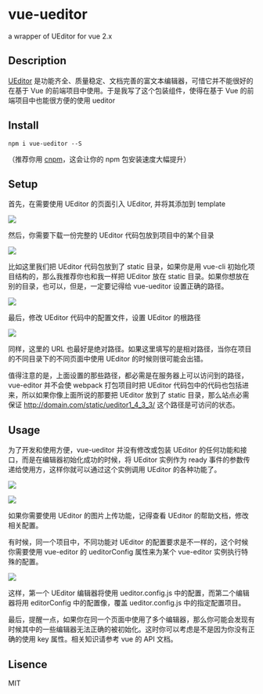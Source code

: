 # vue-ueditor
a wrapper of UEditor for vue 2.x


## Description
[UEditor](http://ueditor.baidu.com/website/index.html) 是功能齐全、质量稳定、文档完善的富文本编辑器，可惜它并不能很好的在基于 Vue 的前端项目中使用。于是我写了这个包装组件，使得在基于 Vue 的前端项目中也能很方便的使用 ueditor

## Install
``` npm i vue-ueditor --S ```

（推荐你用 [cnpm](https://npm.taobao.org)，这会让你的 npm 包安装速度大幅提升）

## Setup

首先，在需要使用 UEditor 的页面引入 UEditor, 并将其添加到 template

![](docs/code01.png) 

然后，你需要下载一份完整的 UEditor 代码包放到项目中的某个目录

![](docs/code02.png)

比如这里我们把 UEditor 代码包放到了 static 目录，如果你是用 vue-cli 初始化项目结构的，那么我推荐你也和我一样把 UEditor 放在 static 目录。如果你想放在别的目录，也可以，但是，一定要记得给 vue-ueditor 设置正确的路径。

![](docs/code04.png)

最后，修改 UEditor 代码中的配置文件，设置 UEditor 的根路径

![](docs/code03.png)

同样，这里的 URL 也最好是绝对路径。如果这里填写的是相对路径，当你在项目的不同目录下的不同页面中使用 UEditor 的时候则很可能会出错。

值得注意的是，上面设置的那些路径，都必需是在服务器上可以访问到的路径，vue-editor 并不会使 webpack 打包项目时把 UEditor 代码包中的代码也包括进来，所以如果你像上面所说的那要把 UEditor 放到了 static 目录，那么站点必需保证 http://domain.com/static/ueditor1_4_3_3/ 这个路径是可访问的状态。

## Usage
为了开发和使用方便，vue-ueditor 并没有修改或包装 UEditor 的任何功能和接口，而是在编辑器初始化成功的时候，将 UEditor 实例作为 ready 事件的参数传递给使用方，这样你就可以通过这个实例调用 UEditor 的各种功能了。

![](docs/code05.png)

![](docs/code06.png)

如果你需要使用 UEditor 的图片上传功能，记得查看 UEditor 的帮助文档，修改相关配置。

有时候，同一个项目中，不同功能对 UEditor 的配置要求是不一样的，这个时候你需要使用 vue-editor 的 ueditorConfig 属性来为某个 vue-editor 实例执行特殊的配置。

![](docs/code07.png)

这样，第一个 UEditor 编辑器将使用 ueditor.config.js 中的配置，而第二个编辑器将用 editorConfig 中的配置像，覆盖 ueditor.config.js 中的指定配置项目。

最后，提醒一点，如果你在同一个页面中使用了多个编辑器，那么你可能会发现有时候其中的一些编辑器无法正确的被初始化。这时你可以考虑是不是因为你没有正确的使用 key 属性。相关知识请参考 vue 的 API 文档。

## Lisence
MIT
